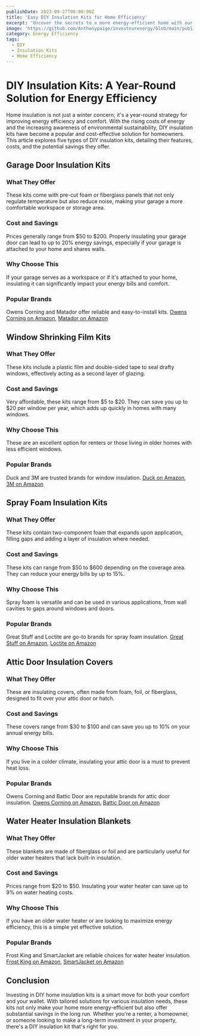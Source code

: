 ```yaml
---
publishDate: 2023-09-27T00:00:00Z
title: 'Easy DIY Insulation Kits for Home Efficiency'
excerpt: 'Uncover the secrets to a more energy-efficient home with our guide on DIY insulation kits. Learn about the top options available and how they can help you save on energy costs.'
image: 'https://github.com/Anthonypaige/investnurenergy/blob/main/public/images/cover-art/WTHR-2-cover-art.jpg?raw=true'
category: Energy Efficiency
tags:
  - DIY
  - Insulation Kits
  - Home Efficiency
---
```


# **DIY Insulation Kits: A Year-Round Solution for Energy Efficiency**

Home insulation is not just a winter concern; it's a year-round strategy for improving energy efficiency and comfort. With the rising costs of energy and the increasing awareness of environmental sustainability, DIY insulation kits have become a popular and cost-effective solution for homeowners. This article explores five types of DIY insulation kits, detailing their features, costs, and the potential savings they offer.

## **Garage Door Insulation Kits**

### **What They Offer**

These kits come with pre-cut foam or fiberglass panels that not only regulate temperature but also reduce noise, making your garage a more comfortable workspace or storage area.

### **Cost and Savings**

Prices generally range from $50 to $200. Properly insulating your garage door can lead to up to 20% energy savings, especially if your garage is attached to your home and shares walls.

### **Why Choose This**

If your garage serves as a workspace or if it's attached to your home, insulating it can significantly impact your energy bills and comfort.

### **Popular Brands**

Owens Corning and Matador offer reliable and easy-to-install kits. [Owens Corning on Amazon](https://www.amazon.com/), [Matador on Amazon](https://www.amazon.com/)

## **Window Shrinking Film Kits**

### **What They Offer**

These kits include a plastic film and double-sided tape to seal drafty windows, effectively acting as a second layer of glazing.

### **Cost and Savings**

Very affordable, these kits range from $5 to $20. They can save you up to $20 per window per year, which adds up quickly in homes with many windows.

### **Why Choose This**

These are an excellent option for renters or those living in older homes with less efficient windows.

### **Popular Brands**

Duck and 3M are trusted brands for window insulation. [Duck on Amazon](https://www.amazon.com/), [3M on Amazon](https://www.amazon.com/)

## **Spray Foam Insulation Kits**

### **What They Offer**

These kits contain two-component foam that expands upon application, filling gaps and adding a layer of insulation where needed.

### **Cost and Savings**

These kits can range from $50 to $600 depending on the coverage area. They can reduce your energy bills by up to 15%.

### **Why Choose This**

Spray foam is versatile and can be used in various applications, from wall cavities to gaps around windows and doors.

### **Popular Brands**

Great Stuff and Loctite are go-to brands for spray foam insulation. [Great Stuff on Amazon](https://www.amazon.com/), [Loctite on Amazon](https://www.amazon.com/)

## **Attic Door Insulation Covers**

### **What They Offer**

These are insulating covers, often made from foam, foil, or fiberglass, designed to fit over your attic door or hatch.

### **Cost and Savings**

These covers range from $30 to $100 and can save you up to 10% on your annual energy bills.

### **Why Choose This**

If you live in a colder climate, insulating your attic door is a must to prevent heat loss.

### **Popular Brands**

Owens Corning and Battic Door are reputable brands for attic door insulation. [Owens Corning on Amazon](https://www.amazon.com/), [Battic Door on Amazon](https://www.amazon.com/)

## **Water Heater Insulation Blankets**

### **What They Offer**

These blankets are made of fiberglass or foil and are particularly useful for older water heaters that lack built-in insulation.

### **Cost and Savings**

Prices range from $20 to $50. Insulating your water heater can save up to 9% on water heating costs.

### **Why Choose This**

If you have an older water heater or are looking to maximize energy efficiency, this is a simple yet effective solution.

### **Popular Brands**

Frost King and SmartJacket are reliable choices for water heater insulation. [Frost King on Amazon](https://www.amazon.com/), [SmartJacket on Amazon](https://www.amazon.com/)

## **Conclusion**

Investing in DIY home insulation kits is a smart move for both your comfort and your wallet. With tailored solutions for various insulation needs, these kits not only make your home more energy-efficient but also offer substantial savings in the long run. Whether you're a renter, a homeowner, or someone looking to make a long-term investment in your property, there's a DIY insulation kit that's right for you.
